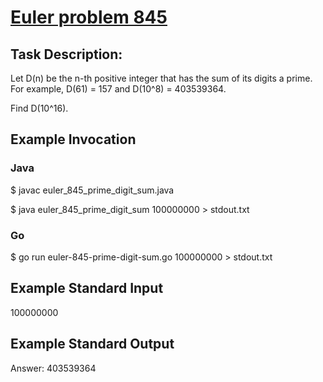 # [Euler problem 845](https://projecteuler.net/problem=845)

## Task Description:

Let D(n) be the n-th positive integer that has the sum of its digits a prime.
For example, D(61) = 157 and D(10^8) = 403539364.


Find D(10^16).

## Example Invocation
### Java
$ javac euler_845_prime_digit_sum.java

$ java euler_845_prime_digit_sum 100000000 > stdout.txt

### Go
$ go run euler-845-prime-digit-sum.go 100000000 > stdout.txt

## Example Standard Input
100000000

## Example Standard Output
Answer: 403539364